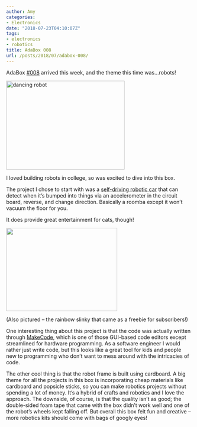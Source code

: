 ```yaml
---
author: Amy
categories:
- Electronics
date: "2018-07-23T04:10:07Z"
tags:
- electronics
- robotics
title: AdaBox 008
url: /posts/2018/07/adabox-008/
---
```


AdaBox <a href="https://learn.adafruit.com/adabox008/unboxing-adabox-008" target="_blank" rel="noopener">#008</a> arrived this week, and the theme this time was&#8230;robots!

<img class="alignnone size-medium" src="https://media.giphy.com/media/tczJoRU7XwBS8/giphy.gif" alt="dancing robot" width="320" height="240" />

I loved building robots in college, so was excited to dive into this box.

The project I chose to start with was a <a href="https://learn.adafruit.com/crickit-carnival-bumper-car-bot" target="_blank" rel="noopener">self-driving robotic car</a> that can detect when it&#8217;s bumped into things via an accelerometer in the circuit board, reverse, and change direction. Basically a roomba except it won&#8217;t vacuum the floor for you.

It does provide great entertainment for cats, though!

[<img class="alignnone size-medium wp-image-130" src="/wp-content/uploads/2018/07/IMG_20180722_183538.jpg" alt="" width="300" height="225" sizes="(max-width: 300px) 100vw, 300px" />](/wp-content/uploads/2018/07/IMG_20180722_183538.jpg)

(Also pictured &#8211; the rainbow slinky that came as a freebie for subscribers!)

One interesting thing about this project is that the code was actually written through <a href="https://makecode.adafruit.com/" target="_blank" rel="noopener">MakeCode</a>, which is one of those GUI-based code editors except streamlined for hardware programming. As a software engineer I would rather just write code, but this looks like a great tool for kids and people new to programming who don&#8217;t want to mess around with the intricacies of code.

The other cool thing is that the robot frame is built using cardboard. A big theme for all the projects in this box is incorporating cheap materials like cardboard and popsicle sticks, so you can make robotics projects without spending a lot of money. It&#8217;s a hybrid of crafts and robotics and I love the approach. The downside, of course, is that the quality isn&#8217;t as good; the double-sided foam tape that came with the box didn&#8217;t work well and one of the robot&#8217;s wheels kept falling off. But overall this box felt fun and creative &#8211; more robotics kits should come with bags of googly eyes!